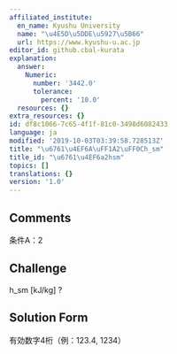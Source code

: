 ```yaml
---
affiliated_institute:
  en_name: Kyushu University
  name: "\u4E5D\u5DDE\u5927\u5B66"
  url: https://www.kyushu-u.ac.jp
editor_id: github.cbal-kurata
explanation:
  answer:
    Numeric:
      number: '3442.0'
      tolerance:
        percent: '10.0'
  resources: {}
extra_resources: {}
id: df8c1066-7c65-4f1f-81c0-3498d6082433
language: ja
modified: '2019-10-03T03:39:58.728513Z'
title: "\u6761\u4EF6A\uFF1A2\uFF0Ch_sm"
title_id: "\u6761\u4EF6a2hsm"
topics: []
translations: {}
version: '1.0'
---
```


## Comments
条件A：2

## Challenge
h_sm [kJ/kg] ?

## Solution Form
有効数字4桁（例：123.4,  1234）




